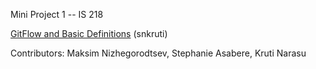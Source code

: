 Mini Project 1 -- IS 218

[GitFlow and Basic Definitions](/section-2.md) (snkruti)

Contributors: Maksim Nizhegorodtsev, Stephanie Asabere, Kruti Narasu
